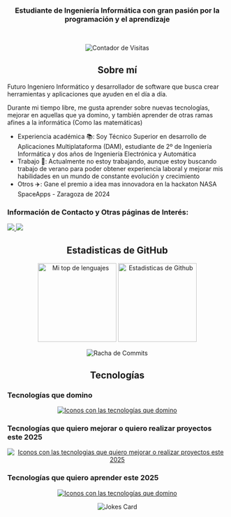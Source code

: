 <h3 align="center">Estudiante de Ingeniería Informática con gran pasión por la programación y el aprendizaje </h3> 

<br/>
<p align="center"> <img src="https://profile-counter.glitch.me/Chechere/count.svg" alt="Contador de Visitas"/> </p>

<h2 align="center">Sobre mí</h2>
<p>
Futuro Ingeniero Informático y desarrollador de software que busca crear herramientas y aplicaciones que ayuden en el día a día.

Durante mi tiempo libre, me gusta aprender sobre nuevas tecnologías, mejorar en aquellas que ya domino, y también aprender de otras ramas afines a la informática (Como las matemáticas)
<ul>
  <li>Experiencia académica 📚: Soy Técnico Superior en desarrollo de Aplicaciones Multiplataforma (DAM), estudiante de 2º de Ingeniería Informática y dos años de Ingeniería Electrónica y Automática</li>
  <li>Trabajo 💼: Actualmente no estoy trabajando, aunque estoy buscando trabajo de verano para poder obtener experiencia laboral y mejorar mis habilidades en un mundo de constante evolución y crecimiento</li>
  <li>Otros ✈️: Gane el premio a idea mas innovadora en la hackaton NASA SpaceApps - Zaragoza de 2024</li>
</ul>
</p>

<h3>Información de Contacto y Otras páginas de Interés:</h2>
<p> 
  <a href="mailto:cesartjm@gmail.com">
    <img src="https://img.shields.io/badge/Gmail-D14836?style=for-the-badge&logo=gmail&logoColor=white"/>
  </a> 
  <a href="https://www.linkedin.com/in/cesar-tjmv/">
    <img src="https://img.shields.io/badge/LinkedIn-0077B5?style=for-the-badge&logo=linkedin&logoColor=white"/>
  </a> 
</p>

<h2 align="center">Estadisticas de GitHub</h2>

<p align="center"> 
  <img src="https://github-readme-stats.vercel.app/api/top-langs/?username=Chechere&theme=monokai&locale=es&show_icons=true&hide_border=true&layout=compact" alt="Mi top de lenguajes" height="180em"/>
  <img src="https://github-readme-stats.vercel.app/api?username=Chechere&theme=monokai&locale=es&show_icons=true&hide_border=true&count_private=true" alt="Estadisticas de Github" height="180em"/>
</p>
<p align="center"> 
  <img src="https://github-readme-streak-stats.herokuapp.com/?user=Chechere&theme=monokai&locale=es&hide_border=true" alt="Racha de Commits"/>
</p>

<h2 align="center">Tecnologías</h2>
<h3>Tecnologías que domino</h3>
<p align="center">
  <a href="https://skillicons.dev">
    <img src="https://skillicons.dev/icons?i=java,androidstudio,bootstrap,c,cpp,cs,html,css,js,postman,dotnet,python,fastapi,mysql,linux,vim,bash,git,github,matlab,arduino,blender,unity" alt="Iconos con las tecnologías que domino">  
  </a>
</p>
<h3>Tecnologías que quiero mejorar o quiero realizar proyectos este 2025</h3>
<p align="center">
  <a href="https://skillicons.dev">
    <img src="https://skillicons.dev/icons?i=html,css,js,python,vim,git,arduino,unity" alt="Iconos con las tecnologias que quiero mejorar o realizar proyectos este 2025">  
  </a>
</p>

<h3>Tecnologías que quiero aprender este 2025</h3>
<p align="center">
  <a href="https://skillicons.dev">
    <img src="https://skillicons.dev/icons?i=react,godot" alt="Iconos con las tecnologías que domino">  
  </a>
</p>



<p align="center"><img src="https://readme-jokes.vercel.app/api" alt="Jokes Card" />
</p>
